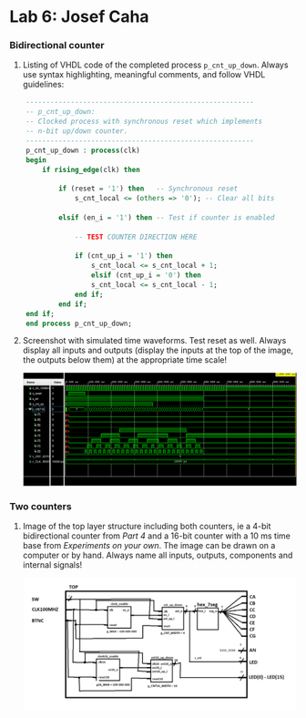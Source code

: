 # Lab 6: Josef Caha

### Bidirectional counter

1. Listing of VHDL code of the completed process `p_cnt_up_down`. Always use syntax highlighting, meaningful comments, and follow VHDL guidelines:

```vhdl
    --------------------------------------------------------
    -- p_cnt_up_down:
    -- Clocked process with synchronous reset which implements
    -- n-bit up/down counter.
    --------------------------------------------------------
    p_cnt_up_down : process(clk)
    begin
        if rising_edge(clk) then
        
            if (reset = '1') then   -- Synchronous reset
                s_cnt_local <= (others => '0'); -- Clear all bits

            elsif (en_i = '1') then -- Test if counter is enabled

                -- TEST COUNTER DIRECTION HERE

                if (cnt_up_i = '1') then        
                    s_cnt_local <= s_cnt_local + 1;
                    elsif (cnt_up_i = '0') then
                    s_cnt_local <= s_cnt_local - 1;
                end if;
            end if;
    end if;
    end process p_cnt_up_down;
```

2. Screenshot with simulated time waveforms. Test reset as well. Always display all inputs and outputs (display the inputs at the top of the image, the outputs below them) at the appropriate time scale!

   ![simulace](https://github.com/JosefCaha/digital-electronics-1/blob/main/06-counters/prubehy.png)

### Two counters

1. Image of the top layer structure including both counters, ie a 4-bit bidirectional counter from *Part 4* and a 16-bit counter with a 10 ms time base from *Experiments on your own*. The image can be drawn on a computer or by hand. Always name all inputs, outputs, components and internal signals!

   ![TOP](https://github.com/JosefCaha/digital-electronics-1/blob/main/06-counters/schema.png)
